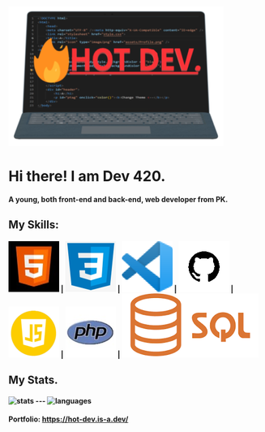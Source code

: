 <img src="assets/Favicon.png">
<h1>Hi there! I am Dev 420.</h1>
<h4>A young, both front-end and back-end, web developer from PK.</h4>
<h2>My Skills:</h2>
<h4><img src="assets/HTML.jpg"> | <img src="assets/CSS.png"> | <img src="assets/VS CODE.png"> | <img src="assets/Github.png"> | <img src="assets/js.png"> | <img src="assets/php.jpg"> | <img src="assets/sql.png"></h4>
<h2>My Stats.</h2>
<h4><img src="https://github-readme-stats.vercel.app/api?username=Dev-420&show_icons=true&theme=algolia" alt="stats"/> --- 
<img src="https://github-readme-stats.vercel.app/api/top-langs/?username=Dev-420&theme=radical&hide=c,objective-c,nim" alt="languages"/></h4>
<h4>Portfolio: <a href="https://Dev-420.is-a.dev/">https://hot-dev.is-a.dev/</a></h4>
